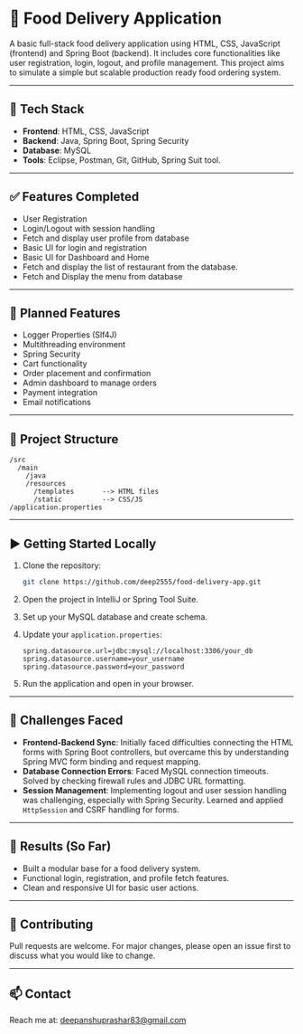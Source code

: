 
# 🍕 Food Delivery Application

A basic full-stack food delivery application using HTML, CSS, JavaScript (frontend) and Spring Boot (backend). It includes core functionalities like user registration, login, logout, and profile management. This project aims to simulate a simple but scalable production ready food ordering system.

---

## 🔧 Tech Stack


- **Frontend**: HTML, CSS, JavaScript
- **Backend**: Java, Spring Boot, Spring Security
- **Database**: MySQL
- **Tools**: Eclipse, Postman, Git, GitHub, Spring Suit tool.

---

## ✅ Features Completed

- User Registration
- Login/Logout with session handling
- Fetch and display user profile from database
- Basic UI for login and registration
- Basic UI for Dashboard and Home
- Fetch and display the list of restaurant from the database.
- Fetch and Display the menu from database

---

## 🚧 Planned Features
- Logger Properties (Slf4J)
- Multithreading environment
- Spring Security
- Cart functionality
- Order placement and confirmation
- Admin dashboard to manage orders
- Payment integration
- Email notifications

---

## 📁 Project Structure

```
/src
  /main
    /java
    /resources
      /templates       --> HTML files
      /static          --> CSS/JS
/application.properties
```

---

## ▶️ Getting Started Locally

1. Clone the repository:
   ```bash
   git clone https://github.com/deep2555/food-delivery-app.git
   ```

2. Open the project in IntelliJ or Spring Tool Suite.

3. Set up your MySQL database and create schema.

4. Update your `application.properties`:
   ```
   spring.datasource.url=jdbc:mysql://localhost:3306/your_db
   spring.datasource.username=your_username
   spring.datasource.password=your_password
   ```

5. Run the application and open in your browser.

---

## 🧠 Challenges Faced

- **Frontend-Backend Sync**: Initially faced difficulties connecting the HTML forms with Spring Boot controllers, but overcame this by understanding Spring MVC form binding and request mapping.
- **Database Connection Errors**: Faced MySQL connection timeouts. Solved by checking firewall rules and JDBC URL formatting.
- **Session Management**: Implementing logout and user session handling was challenging, especially with Spring Security. Learned and applied `HttpSession` and CSRF handling for forms.

---

## 🏁 Results (So Far)

- Built a modular base for a food delivery system.
- Functional login, registration, and profile fetch features.
- Clean and responsive UI for basic user actions.

---



## 🤝 Contributing

Pull requests are welcome. For major changes, please open an issue first to discuss what you would like to change.

---

## 📫 Contact

Reach me at: [deepanshuprashar83@gmail.com](mailto:deepanshuprashar83@gmail.com)

